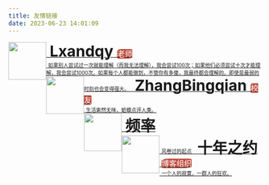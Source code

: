 ```yaml
---
title: 友情链接
date: 2023-06-23 14:01:09
---
```


<style type="text/css">
    img.friendicon
    {
        display: inline;
        margin: auto;
        float: left;
        width: 75px;
        height: 75px;
    }
    .friendname
    {
        margin: 0 0 0;
        position: relative;
        padding-top: 5px;
        display: inline;
        font-size: 30px;
        font-weight: bold;
    }
    .friendtag
    {
        margin: 0 0 0;
        display: inline;
        font-size: 15px;
        background-color: #BF4E3F;
        color: #FFFFFF;
        border-radius: 25% 10%;
    }
    .friendtalk
    {
        margin: 0 0 0;
        display: inline;
        font-size: 10px;
    }
</style>

<div class="links-of-author animated">
    <span class="links-of-author-item">
        <a href="https://github.com/Lxandqy" title="Lxandqy → Github → 如果别人尝试过一次就能理解（而我无法理解），我会尝试100次；如果他们必须尝试十次才能理解，我会尝试1000次。如果每个人都能做到，不管你有多傻，我最终都会理解的。即使是最弱的时刻也会变得强大。" rel="noopener me" target="_blank">
            <img src="https://avatars.githubusercontent.com/u/65651714?v=4" class="friendicon">
            &ensp;<p class="friendname">Lxandqy</p>
            &nbsp;<p class="friendtag">老师</p>
            <br />
            &nbsp;<p class="friendtalk">如果别人尝试过一次就能理解（而我无法理解），我会尝试100次；如果他们必须尝试十次才能理解，我会尝试1000次。如果每个人都能做到，不管你有多傻，我最终都会理解的。即使是最弱的时刻也会变得强大。</p>
        </a>
    </span>
    <span class="links-of-author-item">
        <a href="https://www.luogu.com.cn/user/819467" title="ZhangBingqian → LuoGu → 生活索然无味，蛤蟆点评人类。" rel="noopener me" target="_blank">
            <img src="https://cdn.luogu.com.cn/upload/usericon/819467.png" class="friendicon">
            &ensp;<p class="friendname">ZhangBingqian</p>
            &nbsp;<p class="friendtag">校友</p>
            <br />
            &nbsp;<p class="friendtalk">生活索然无味，蛤蟆点评人类。</p>
        </a>
    </span>
</div>
<div class="links-of-author animated">
    <span class="links-of-author-item">
        <a href="https://pinlyu.com/" title="班班 → Blog → 风卷过的起点" rel="noopener me" target="_blank">
            <img src="https://pinlyu.com/resources/img/avatar.webp" class="friendicon">
            &ensp;<p class="friendname">频率</p>
            <!--&nbsp;<p class="friendtag"></p>-->
            <br />
            &nbsp;<p class="friendtalk">风卷过的起点</p>
        </a>
    </span>
    <span class="links-of-author-item">
        <a href="https://www.foreverblog.cn/" title="十年之约 → Website → 一个人的寂寞，一群人的狂欢。" rel="noopener me" target="_blank">
            <img src="https://www.foreverblog.cn/favicon.ico" class="friendicon">
            &ensp;<p class="friendname">十年之约</p>
            &nbsp;<p class="friendtag">博客组织</p>
            <br />
            &nbsp;<p class="friendtalk">一个人的寂寞，一群人的狂欢。</p>
        </a>
    </span>
</div>
